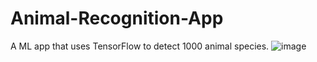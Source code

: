 # Animal-Recognition-App
A ML app that uses TensorFlow to detect 1000 animal species.
![image](https://github.com/m-sumaim/Anime-Rec/assets/90371883/85c994f3-5177-4281-9264-b33c1accdf14)
